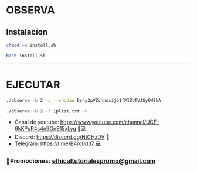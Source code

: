 # OBSERVA

## Instalacion

```bash
chmod +x install.sh

bash install.sh
```
-------------------------------

# EJECUTAR

``` bash
./observa -b 2 -v --shodan Dshy2pVZvnnsxijo1fPIZUFVJSy0WEkA

./observa -b 2 -l iplist.txt -v

```

* Canal de youtube: <https://www.youtube.com/channel/UCF-9kKPuR4s4n9GnS15xLyg> 🎥💻
* Discord: <https://discord.gg/HtCHzDV> 📡
* Telegram: <https://t.me/B4rc0d37> 💻

### 📩Promociones: ethicaltutorialespromo@gmail.com
